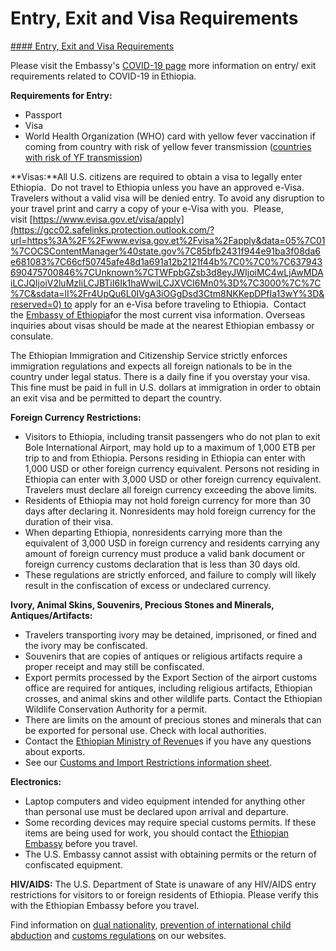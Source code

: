 # Entry, Exit and Visa Requirements

[#### Entry, Exit and Visa Requirements](javascript:void(0); "Entry, Exit and Visa Requirements")

Please visit the Embassy's [COVID-19 page](https://et.usembassy.gov/covid-19-information/) more information on entry/ exit requirements related to COVID-19 in Ethiopia.

**Requirements for Entry:**

* Passport
* Visa
* World Health Organization (WHO) card with yellow fever vaccination if coming from country with risk of yellow fever transmission ([countries with risk of YF transmission](https://www.state.gov/u-s-relations-with-ethiopia/))

**Visas:**All U.S. citizens are required to obtain a visa to legally enter Ethiopia.  Do not travel to Ethiopia unless you have an approved e-Visa. Travelers without a valid visa will be denied entry. To avoid any disruption to your travel print and carry a copy of your e-Visa with you.  Please, visit [https://www.evisa.gov.et/visa/apply](https://gcc02.safelinks.protection.outlook.com/?url=https%3A%2F%2Fwww.evisa.gov.et%2Fvisa%2Fapply&data=05%7C01%7COCSContentManager%40state.gov%7C85bfb2431f944e91ba3f08da6e681083%7C66cf50745afe48d1a691a12b2121f44b%7C0%7C0%7C637943690475700846%7CUnknown%7CTWFpbGZsb3d8eyJWIjoiMC4wLjAwMDAiLCJQIjoiV2luMzIiLCJBTiI6Ik1haWwiLCJXVCI6Mn0%3D%7C3000%7C%7C%7C&sdata=lI%2Fr4UpQu6L0IVgA3iOGgDsd3Ctm8NKKepDPfIa13wY%3D&reserved=0) to apply for an e-Visa before traveling to Ethiopia.  Contact the [Embassy of Ethiopia](https://gcc02.safelinks.protection.outlook.com/?url=https%3A%2F%2Fethiopianembassy.org%2F&data=05%7C01%7COCSContentManager%40state.gov%7C85bfb2431f944e91ba3f08da6e681083%7C66cf50745afe48d1a691a12b2121f44b%7C0%7C0%7C637943690475700846%7CUnknown%7CTWFpbGZsb3d8eyJWIjoiMC4wLjAwMDAiLCJQIjoiV2luMzIiLCJBTiI6Ik1haWwiLCJXVCI6Mn0%3D%7C3000%7C%7C%7C&sdata=vkuBu4pN9O4OGtFudtSQsIU5yvJznw603L35seNZZXg%3D&reserved=0)for the most current visa information. Overseas inquiries about visas should be made at the nearest Ethiopian embassy or consulate.

The Ethiopian Immigration and Citizenship Service strictly enforces immigration regulations and expects all foreign nationals to be in the country under legal status. There is a daily fine if you overstay your visa.  This fine must be paid in full in U.S. dollars at immigration in order to obtain an exit visa and be permitted to depart the country.

**Foreign Currency Restrictions:**

* Visitors to Ethiopia, including transit passengers who do not plan to exit Bole International Airport, may hold up to a maximum of 1,000 ETB per trip to and from Ethiopia. Persons residing in Ethiopia can enter with 1,000 USD or other foreign currency equivalent. Persons not residing in Ethiopia can enter with 3,000 USD or other foreign currency equivalent. Travelers must declare all foreign currency exceeding the above limits.
* Residents of Ethiopia may not hold foreign currency for more than 30 days after declaring it. Nonresidents may hold foreign currency for the duration of their visa.
* When departing Ethiopia, nonresidents carrying more than the equivalent of 3,000 USD in foreign currency and residents carrying any amount of foreign currency must produce a valid bank document or foreign currency customs declaration that is less than 30 days old.
* These regulations are strictly enforced, and failure to comply will likely result in the confiscation of excess or undeclared currency.

**Ivory, Animal Skins, Souvenirs, Precious Stones and Minerals, Antiques/Artifacts:**

* Travelers transporting ivory may be detained, imprisoned, or fined and the ivory may be confiscated.
* Souvenirs that are copies of antiques or religious artifacts require a proper receipt and may still be confiscated.
* Export permits processed by the Export Section of the airport customs office are required for antiques, including religious artifacts, Ethiopian crosses, and animal skins and other wildlife parts. Contact the Ethiopian Wildlife Conservation Authority for a permit.
* There are limits on the amount of precious stones and minerals that can be exported for personal use. Check with local authorities.
* Contact the [Ethiopian Ministry of Revenue](http://www.mor.gov.et/)s if you have any questions about exports.
* See our [Customs and Import Restrictions information sheet](https://travel.state.gov/content/travel/en/international-travel/before-you-go/customs-and-import.html).

**Electronics:**

* Laptop computers and video equipment intended for anything other than personal use must be declared upon arrival and departure.
* Some recording devices may require special customs permits. If these items are being used for work, you should contact the [Ethiopian Embassy](https://ethiopianembassy.org/) before you travel.
* The U.S. Embassy cannot assist with obtaining permits or the return of confiscated equipment.

**HIV/AIDS:** The U.S. Department of State is unaware of any HIV/AIDS entry restrictions for visitors to or foreign residents of Ethiopia. Please verify this with the Ethiopian Embassy before you travel.

Find information on [dual nationality](https://travel.state.gov/content/travel/en/international-travel/before-you-go/travelers-with-special-considerations/Dual-Nationality-Travelers.html), [prevention of international child abduction](https://travel.state.gov/content/travel/en/International-Parental-Child-Abduction/prevention.html) and [customs regulations](https://travel.state.gov/content/travel/en/international-travel/before-you-go/customs-and-import.html) on our websites.